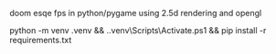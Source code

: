 doom esqe fps in python/pygame using 2.5d rendering and opengl



python -m venv .venv && .\.venv\Scripts\Activate.ps1 && pip install -r requirements.txt